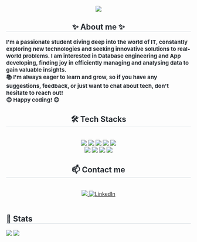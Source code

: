 <p align='center'>
<img src="https://capsule-render.vercel.app/api?type=waving&color=auto&height=180&text=Hello!%20I%20am%20Jung&animation=&fontColor=000000&fontSize=50" />
</p>
    
<div align="center">
    <h2 style="border-bottom: 1px solid #d8dee4; color: #282d33;">✨ About me ✨</h2>
    <div style="font-weight: 700; font-size: 15px; text-align:left; color: #282d33;">
        I'm a passionate student diving deep into the world of IT, constantly exploring new technologies and seeking innovative solutions to real-world problems.
        I am interested in <b>Database engineering</b> and <b>App developing</b>, finding joy in efficiently managing and analysing data to gain valuable insights. <br>
        📚 I'm always eager to learn and grow, so if you have any suggestions, feedback, or just want to chat about tech, don't hesitate to reach out!<br>
        😊 Happy coding! 😊
    </div>

<div align="center">
    <h2 style="border-bottom: 1px solid #d8dee4; color: #282d33;">🛠️ Tech Stacks</h2><br>
    <div style="margin: 0 auto; text-align: center;">
        <img src="https://img.shields.io/badge/-C%23-000000?style=for-the-badge&logo=Csharp&logoColor=white">
        <img src="https://img.shields.io/badge/Bootstrap-7952B3?style=for-the-badge&logo=Bootstrap&logoColor=white">
        <img src="https://img.shields.io/badge/Figma-F24E1E?style=for-the-badge&logo=Figma&logoColor=white">
        <img src="https://img.shields.io/badge/HTML5-E34F26?style=for-the-badge&logo=HTML5&logoColor=white">
        <img src="https://img.shields.io/badge/MySQL-4479A1?style=for-the-badge&logo=MySQL&logoColor=white">
        <br/>
        <img src="https://img.shields.io/badge/Python-3776AB?style=for-the-badge&logo=Python&logoColor=white">
        <img src="https://img.shields.io/badge/Trello-0052CC?style=for-the-badge&logo=Trello&logoColor=white">
        <img src="https://img.shields.io/badge/CSS3-1572B6?style=for-the-badge&logo=CSS3&logoColor=white">
        <img src="https://img.shields.io/badge/Java-007396?style=for-the-badge&logo=Java&logoColor=white">
    </div>
</div>

<div align="center">
    <h2 style="border-bottom: 1px solid #d8dee4; color: #282d33;">📫 Contact me</h2><br>
    <div align="center">
        <a href="mailto:jung.kim8505@gmail.com">
            <img src="https://img.shields.io/badge/Gmail-EA4335?style=for-the-badge&logo=Gmail&logoColor=white&link=mailto:jung.kim8505@gmail.com">
        </a>    
       <a href="https://www.linkedin.com/in/jung-kim-nz" target="_blank">
        <img src="https://img.shields.io/badge/LinkedIn-0077B5?style=for-the-badge&logo=LinkedIn&logoColor=white" alt="LinkedIn">
        </a>
    </div><br>
</div>

<div align="center" style="text-align: left;">
    <h2 style="border-bottom: 1px solid #d8dee4; color: #282d33;">🏅 Stats</h2>
    <div style="text-align: left;">
        <img src="https://github-readme-stats.vercel.app/api?username=jung&bg_color=60,000000,1d1b1b&title_color=b4f9eb&text_color=b4f9eb" />
        <img src="https://github-readme-stats.vercel.app/api/top-langs/?username=jung&layout=compact&bg_color=60,000000,1d1b1b&title_color=b4f9eb&text_color=b4f9eb" />
    </div>
</div>
   
    

<!--


- 🔭 I’m currently working on ...
- 🌱 I’m currently learning ...
- 👯 I’m looking to collaborate on ...
- 🤔 I’m looking for help with ...
- 💬 Ask me about ...
- 📫 How to reach me: ...
- 😄 Pronouns: ...
- ⚡ Fun fact: ...
-->
